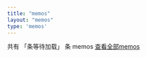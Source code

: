 ```yaml
---
title: "memos"
layout: "memos"
type: 'memos'
--- 
```

<meta name="referrer" content="no-referrer">
<section id="main" class="container">
    <div class="memo-nums">
        <p class="note note-info memo-nums-text">
            共有
            <span id="memonums">「条等待加载」</span>
            条 memos <a href="https://memo.wananaiko.com/u/1" target="_blank">查看全部memos</a>
        </p>
    </div>
    <div id="bber"></div>
    <script type="text/javascript">
        var bbMemos = {
            memos: "https://memo.wananaiko.com/",
            limit: "15",
            creatorId: "1",
            domId: "#bber"
        }
    </script>
</section>

<script type="text/javascript">
    window.ViewImage && ViewImage.init('.content img');
</script>

<script type="text/javascript" src="/memos/assets/js/view-image.min.js"></script>
<script type="text/javascript" src="/memos/assets/js/bibi.js"></script>
<script type="text/javascript" src="/memos/assets/js/marked.min.js"></script>
<script type="text/javascript" src="https://fastly.jsdelivr.net/gh/Tokinx/Lately/lately.min.js"></script>